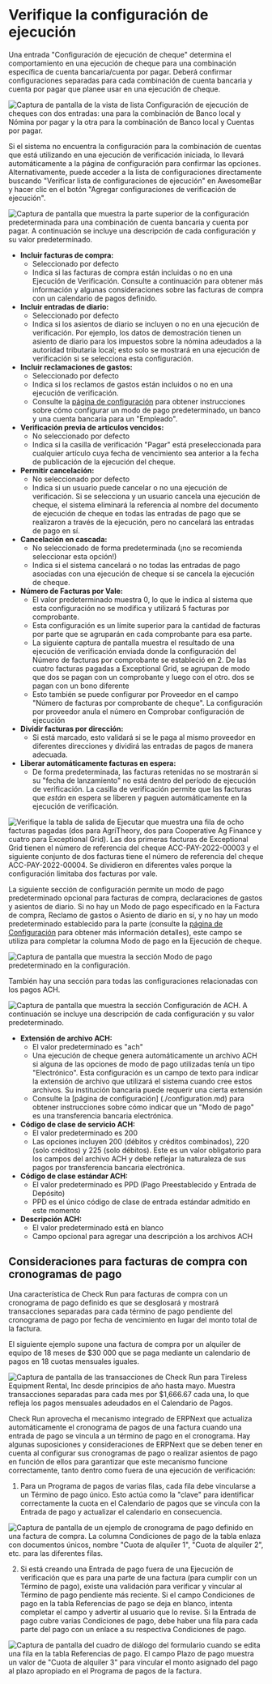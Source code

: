 # Verifique la configuración de ejecución

Una entrada "Configuración de ejecución de cheque" determina el comportamiento en una ejecución de cheque para una combinación específica de cuenta bancaria/cuenta por pagar. Deberá confirmar configuraciones separadas para cada combinación de cuenta bancaria y cuenta por pagar que planee usar en una ejecución de cheque.

![Captura de pantalla de la vista de lista Configuración de ejecución de cheques con dos entradas: una para la combinación de Banco local y Nómina por pagar y la otra para la combinación de Banco local y Cuentas por pagar.](./assets/SettingsList.png)

Si el sistema no encuentra la configuración para la combinación de cuentas que está utilizando en una ejecución de verificación iniciada, lo llevará automáticamente a la página de configuración para confirmar las opciones. Alternativamente, puede acceder a la lista de configuraciones directamente buscando "Verificar lista de configuraciones de ejecución" en AwesomeBar y hacer clic en el botón "Agregar configuraciones de verificación de ejecución".

![Captura de pantalla que muestra la parte superior de la configuración predeterminada para una combinación de cuenta bancaria y cuenta por pagar. A continuación se incluye una descripción de cada configuración y su valor predeterminado.](./assets/Settings_Main.png)

- **Incluir facturas de compra:**
    - Seleccionado por defecto
    - Indica si las facturas de compra están incluidas o no en una Ejecución de Verificación. Consulte a continuación para obtener más información y algunas consideraciones sobre las facturas de compra con un calendario de pagos definido.
- **Incluir entradas de diario:**
    - Seleccionado por defecto
    - Indica si los asientos de diario se incluyen o no en una ejecución de verificación. Por ejemplo, los datos de demostración tienen un asiento de diario para los impuestos sobre la nómina adeudados a la autoridad tributaria local; esto solo se mostrará en una ejecución de verificación si se selecciona esta configuración.
- **Incluir reclamaciones de gastos:**
    - Seleccionado por defecto
    - Indica si los reclamos de gastos están incluidos o no en una ejecución de verificación.
    - Consulte la [página de configuración](./configuration.md) para obtener instrucciones sobre cómo configurar un modo de pago predeterminado, un banco y una cuenta bancaria para un "Empleado".
- **Verificación previa de artículos vencidos:**
    - No seleccionado por defecto
    - Indica si la casilla de verificación "Pagar" está preseleccionada para cualquier artículo cuya fecha de vencimiento sea anterior a la fecha de publicación de la ejecución del cheque.
- **Permitir cancelación:**
    - No seleccionado por defecto
    - Indica si un usuario puede cancelar o no una ejecución de verificación. Si se selecciona y un usuario cancela una ejecución de cheque, el sistema eliminará la referencia al nombre del documento de ejecución de cheque en todas las entradas de pago que se realizaron a través de la ejecución, pero no cancelará las entradas de pago en sí.
- **Cancelación en cascada:**
    - No seleccionado de forma predeterminada (¡no se recomienda seleccionar esta opción!)
    - Indica si el sistema cancelará o no todas las entradas de pago asociadas con una ejecución de cheque si se cancela la ejecución de cheque.
- **Número de Facturas por Vale:**
    - El valor predeterminado muestra 0, lo que le indica al sistema que esta configuración no se modifica y utilizará 5 facturas por comprobante.
    - Esta configuración es un límite superior para la cantidad de facturas por parte que se agruparán en cada comprobante para esa parte.
    - La siguiente captura de pantalla muestra el resultado de una ejecución de verificación enviada donde la configuración del Número de facturas por comprobante se estableció en 2. De las cuatro facturas pagadas a Exceptional Grid, se agrupan de modo que dos se pagan con un comprobante y luego con el otro. dos se pagan con un bono diferente
    - Esto también se puede configurar por Proveedor en el campo "Número de facturas por comprobante de cheque". La configuración por proveedor anula el número en Comprobar configuración de ejecución
- **Dividir facturas por dirección:**
    - Si está marcado, esto validará si se le paga al mismo proveedor en diferentes direcciones y dividirá las entradas de pagos de manera adecuada.
- **Liberar automáticamente facturas en espera:**
    - De forma predeterminada, las facturas retenidas no se mostrarán si su "fecha de lanzamiento" no está dentro del período de ejecución de verificación. La casilla de verificación permite que las facturas que _están_ en espera se liberen y paguen automáticamente en la ejecución de verificación.

![Verifique la tabla de salida de Ejecutar que muestra una fila de ocho facturas pagadas (dos para AgriTheory, dos para Cooperative Ag Finance y cuatro para Exceptional Grid). Las dos primeras facturas de Exceptional Grid tienen el número de referencia del cheque ACC-PAY-2022-00003 y el siguiente conjunto de dos facturas tiene el número de referencia del cheque ACC-PAY-2022-00004. Se dividieron en diferentes vales porque la configuración limitaba dos facturas por vale.](./assets/VoucherGroup.png)

La siguiente sección de configuración permite un modo de pago predeterminado opcional para facturas de compra, declaraciones de gastos y asientos de diario. Si no hay un Modo de pago especificado en la Factura de compra, Reclamo de gastos o Asiento de diario en sí, y no hay un modo predeterminado establecido para la parte (consulte la [página de Configuración](./configuration.md) para obtener más información detalles), este campo se utiliza para completar la columna Modo de pago en la Ejecución de cheque.

![Captura de pantalla que muestra la sección Modo de pago predeterminado en la configuración.](./assets/Settings_MOP.png)

También hay una sección para todas las configuraciones relacionadas con los pagos ACH.

![Captura de pantalla que muestra la sección Configuración de ACH. A continuación se incluye una descripción de cada configuración y su valor predeterminado.](./assets/Settings_ACH.png)

- **Extensión de archivo ACH:**
    - El valor predeterminado es "ach"
    - Una ejecución de cheque genera automáticamente un archivo ACH si alguna de las opciones de modo de pago utilizadas tenía un tipo "Electrónico". Esta configuración es un campo de texto para indicar la extensión de archivo que utilizará el sistema cuando cree estos archivos. Su institución bancaria puede requerir una cierta extensión
    - Consulte la [página de configuración] (./configuration.md) para obtener instrucciones sobre cómo indicar que un "Modo de pago" es una transferencia bancaria electrónica.
- **Código de clase de servicio ACH:**
    - El valor predeterminado es 200
    - Las opciones incluyen 200 (débitos y créditos combinados), 220 (solo créditos) y 225 (solo débitos). Este es un valor obligatorio para los campos del archivo ACH y debe reflejar la naturaleza de sus pagos por transferencia bancaria electrónica.
- **Código de clase estándar ACH:**
    - El valor predeterminado es PPD (Pago Preestablecido y Entrada de Depósito)
    - PPD es el único código de clase de entrada estándar admitido en este momento
- **Descripción ACH:**
    - El valor predeterminado está en blanco
    - Campo opcional para agregar una descripción a los archivos ACH

## Consideraciones para facturas de compra con cronogramas de pago

Una característica de Check Run para facturas de compra con un cronograma de pago definido es que se desglosará y mostrará transacciones separadas para cada término de pago pendiente del cronograma de pago por fecha de vencimiento en lugar del monto total de la factura.

El siguiente ejemplo supone una factura de compra por un alquiler de equipo de 18 meses de $30 000 que se paga mediante un calendario de pagos en 18 cuotas mensuales iguales.

![Captura de pantalla de las transacciones de Check Run para Tireless Equipment Rental, Inc desde principios de año hasta mayo. Muestra transacciones separadas para cada mes por $1,666.67 cada una, lo que refleja los pagos mensuales adeudados en el Calendario de Pagos.](./assets/PaymentScheduleTransactions.png)

Check Run aprovecha el mecanismo integrado de ERPNext que actualiza automáticamente el cronograma de pagos de una factura cuando una entrada de pago se vincula a un término de pago en el cronograma. Hay algunas suposiciones y consideraciones de ERPNext que se deben tener en cuenta al configurar sus cronogramas de pago o realizar asientos de pago en función de ellos para garantizar que este mecanismo funcione correctamente, tanto dentro como fuera de una ejecución de verificación:

1. Para un Programa de pagos de varias filas, cada fila debe vincularse a un Término de pago único. Esto actúa como la "clave" para identificar correctamente la cuota en el Calendario de pagos que se vincula con la Entrada de pago y actualizar el calendario en consecuencia.

![Captura de pantalla de un ejemplo de cronograma de pago definido en una factura de compra. La columna Condiciones de pago de la tabla enlaza con documentos únicos, nombre "Cuota de alquiler 1", "Cuota de alquiler 2", etc. para las diferentes filas.](./assets/InvoicePaymentScheduleExample.png)

2. Si está creando una Entrada de pago fuera de una Ejecución de verificación que es para una parte de una factura (para cumplir con un Término de pago), existe una validación para verificar y vincular al Término de pago pendiente más reciente. Si el campo Condiciones de pago en la tabla Referencias de pago se deja en blanco, intenta completar el campo y advertir al usuario que lo revise. Si la Entrada de pago cubre varias Condiciones de pago, debe haber una fila para cada parte del pago con un enlace a su respectiva Condiciones de pago.

![Captura de pantalla del cuadro de diálogo del formulario cuando se edita una fila en la tabla Referencias de pago. El campo Plazo de pago muestra un valor de "Cuota de alquiler 3" para vincular el monto asignado del pago al plazo apropiado en el Programa de pagos de la factura.](./assets/PaymentEntryPaymentTerm.png)

